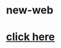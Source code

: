 # new-web
<meta charset="utf-8">
<html>
  <head><title>web1</title></head>
  <body>
    <h1><a href="css.html">click here</a></h1>
  </body>
</html>
